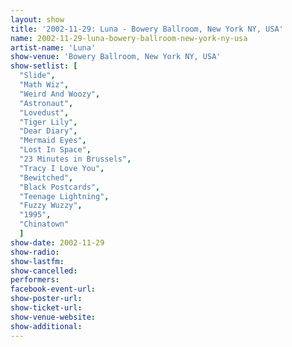 ```yaml
---
layout: show
title: '2002-11-29: Luna - Bowery Ballroom, New York NY, USA'
name: 2002-11-29-luna-bowery-ballroom-new-york-ny-usa
artist-name: 'Luna'
show-venue: 'Bowery Ballroom, New York NY, USA'
show-setlist: [
  "Slide",
  "Math Wiz",
  "Weird And Woozy",
  "Astronaut",
  "Lovedust",
  "Tiger Lily",
  "Dear Diary",
  "Mermaid Eyes",
  "Lost In Space",
  "23 Minutes in Brussels",
  "Tracy I Love You",
  "Bewitched",
  "Black Postcards",
  "Teenage Lightning",
  "Fuzzy Wuzzy",
  "1995",
  "Chinatown"
  ]
show-date: 2002-11-29
show-radio: 
show-lastfm: 
show-cancelled: 
performers: 
facebook-event-url: 
show-poster-url: 
show-ticket-url: 
show-venue-website: 
show-additional: 
---
```



